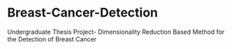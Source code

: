 # Breast-Cancer-Detection
Undergraduate Thesis Project- Dimensionality Reduction Based Method for the Detection of Breast Cancer
